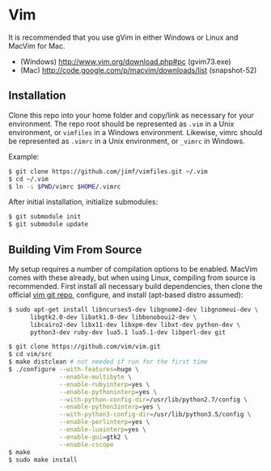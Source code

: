 # Vim

It is recommended that you use gVim in either Windows or Linux and
MacVim for Mac.

 * (Windows) http://www.vim.org/download.php#pc (gvim73.exe)
 * (Mac) http://code.google.com/p/macvim/downloads/list (snapshot-52)

## Installation

Clone this repo into your home folder and copy/link as necessary for
your environment. The repo root should be represented as `.vim` in a
Unix environment, or `vimfiles` in a Windows environment. Likewise,
vimrc should be represented as `.vimrc` in a Unix environment, or `_vimrc`
in Windows.

Example:

```sh
$ git clone https://github.com/jimf/vimfiles.git ~/.vim
$ cd ~/.vim
$ ln -s $PWD/vimrc $HOME/.vimrc
```

After initial installation, initialize submodules:

```sh
$ git submodule init
$ git submodule update
```

## Building Vim From Source

My setup requires a number of compilation options to be enabled. MacVim comes
with these already, but when using Linux, compiling from source is recommended.
First install all necessary build dependencies, then clone the official
[vim git repo](https://github.com/vim/vim), configure, and install (apt-based
distro assumed):

```sh
$ sudo apt-get install libncurses5-dev libgnome2-dev libgnomeui-dev \
      libgtk2.0-dev libatk1.0-dev libbonoboui2-dev \
      libcairo2-dev libx11-dev libxpm-dev libxt-dev python-dev \
      python3-dev ruby-dev lua5.1 lua5.1-dev libperl-dev git

$ git clone https://github.com/vim/vim.git
$ cd vim/src
$ make distclean # not needed if run for the first time
$ ./configure --with-features=huge \
              --enable-multibyte \
              --enable-rubyinterp=yes \
              --enable-pythoninterp=yes \
              --with-python-config-dir=/usr/lib/python2.7/config \
              --enable-python3interp=yes \
              --with-python3-config-dir=/usr/lib/python3.5/config \
              --enable-perlinterp=yes \
              --enable-luainterp=yes \
              --enable-gui=gtk2 \
              --enable-cscope
$ make
$ sudo make install
```
